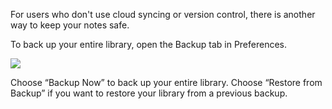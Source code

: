 For users who don't use cloud syncing or version control, there is another way to keep your notes safe.

To back up your entire library, open the Backup tab in Preferences.

![](resources/49D85B38-3A8F-4CCF-B07C-C89EB4A13BAF.png)

Choose “Backup Now” to back up your entire library. Choose “Restore from Backup” if you want to restore your library from a previous backup.
